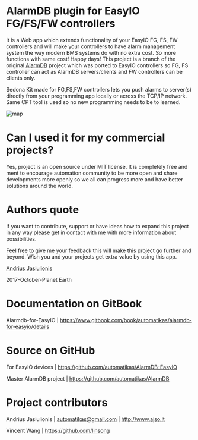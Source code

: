 # AlarmDB plugin for EasyIO FG/FS/FW controllers

It is a Web app which extends functionality of your EasyIO FG, FS, FW controllers and will make your controllers to have alarm management system the way modern BMS systems do with no extra cost. So more functions with same cost! Happy days!
This project is a branch of the original [AlarmDB](https://github.com/automatikas/AlarmDB) project which was ported to EasyIO controllers so FG, FS controller can act as AlarmDB servers/clients and FW controllers can be clients only.

Sedona Kit made for FG,FS,FW controllers lets you push alarms to server(s) directly from your programming app locally or across the TCP/IP network. Same CPT tool is used so no new programming needs to be to learned.

![map](https://github.com/automatikas/AlarmDB/raw/master/docs/img/network_leaf.PNG)

# Can I used it for my commercial projects?
Yes, project is an open source under MIT license. It is completely free and ment to encourage automation community to be more open and share developments more openly so we all can progress more and have better solutions around the world.

# Authors quote
If you want to contribute, support or have ideas how to expand this project in any way please get in contact with me with more information about possibilities.

Feel free to give me your feedback this will make this project go further and beyond. Wish you and your projects get extra value by using this app.

[Andrius Jasiulionis](https://www.linkedin.com/in/andriusjasiulionis/)

2017-October-Planet Earth
# Documentation on GitBook
Alarmdb-for-EasyIO | https://www.gitbook.com/book/automatikas/alarmdb-for-easyio/details

# Source on GitHub
For EasyIO devices | https://github.com/automatikas/AlarmDB-EasyIO

Master AlarmDB project | https://github.com/automatikas/AlarmDB

# Project contributors
Andrius Jasiulionis | automatikas@gmail.com | http://www.ajso.lt

Vincent Wang | https://github.com/linsong
